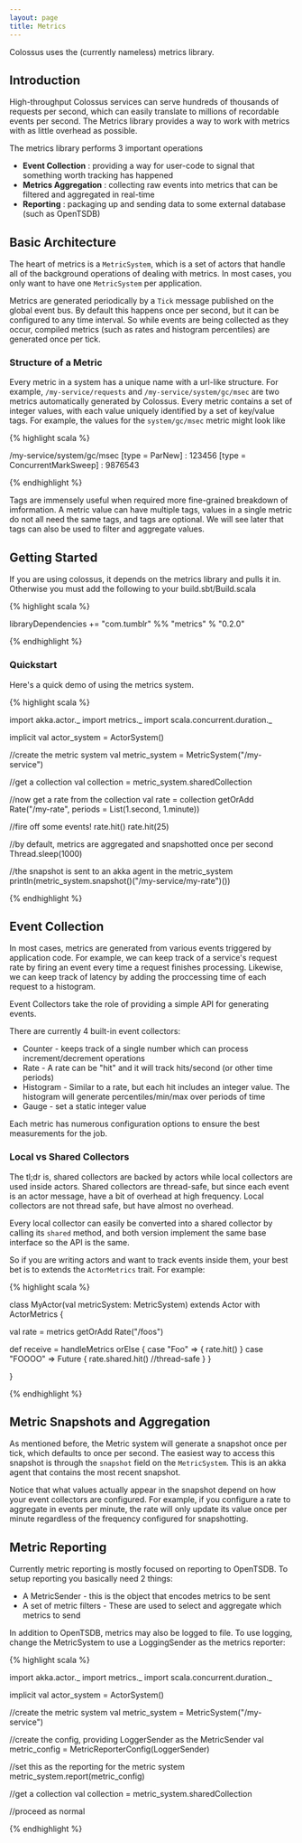 ```yaml
---
layout: page
title: Metrics
---
```


Colossus uses the (currently nameless) metrics library.

## Introduction

High-throughput Colossus services can serve hundreds of thousands of requests
per second, which can easily translate to millions of recordable events per
second.  The Metrics library provides a way to work with metrics with as little
overhead as possible.

The metrics library performs 3 important operations

* **Event Collection** : providing a way for user-code to signal that something worth tracking has happened
* **Metrics Aggregation** : collecting raw events into metrics that can be filtered and aggregated in real-time
* **Reporting** : packaging up and sending data to some external database (such as OpenTSDB)

## Basic Architecture

The heart of metrics is a `MetricSystem`, which is a set of actors that handle
all of the background operations of dealing with metrics.  In most cases, you
only want to have one `MetricSystem` per application.

Metrics are generated periodically by a `Tick` message published on the global
event bus.  By default this happens once per second, but it can be configured
to any time interval.  So while events are being collected as they occur,
compiled metrics (such as rates and histogram percentiles) are generated once
per tick.

### Structure of a Metric

Every metric in a system has a unique name with a url-like structure.  For
example, `/my-service/requests` and `/my-service/system/gc/msec` are two
metrics automatically generated by Colossus.  Every metric contains a set of
integer values, with each value uniquely identified by a set of key/value tags.
For example, the values for the `system/gc/msec` metric might look like

{% highlight scala %}

/my-service/system/gc/msec
  [type = ParNew] : 123456
  [type = ConcurrentMarkSweep] : 9876543


{% endhighlight %}

Tags are immensely useful when required more fine-grained breakdown of
imformation.  A metric value can have multiple tags, values in a single metric
do not all need the same tags, and tags are optional.  We will see later that
tags can also be used to filter and aggregate values.


## Getting Started

If you are using colossus, it depends on the metrics library and pulls it in.  Otherwise you must add the following to your build.sbt/Build.scala

{% highlight scala %}

libraryDependencies += "com.tumblr" %% "metrics" % "0.2.0"

{% endhighlight %}

### Quickstart

Here's a quick demo of using the metrics system.

{% highlight scala %}

import akka.actor._
import metrics._
import scala.concurrent.duration._

implicit val actor_system = ActorSystem()

//create the metric system
val metric_system = MetricSystem("/my-service")

//get a collection
val collection = metric_system.sharedCollection

//now get a rate from the collection
val rate = collection getOrAdd Rate("/my-rate", periods = List(1.second, 1.minute))

//fire off some events!
rate.hit()
rate.hit(25)

//by default, metrics are aggregated and snapshotted once per second
Thread.sleep(1000)

//the snapshot is sent to an akka agent in the metric_system
println(metric_system.snapshot()("/my-service/my-rate")())

{% endhighlight %}




## Event Collection

In most cases, metrics are generated from various events triggered by
application code.  For example, we can keep track of a service's request rate
by firing an event every time a request finishes processing.  Likewise, we can
keep track of latency by adding the proccessing time of each request to a
histogram.

Event Collectors take the role of providing a simple API for generating events.

There are currently 4 built-in event collectors:

* Counter - keeps track of a single number which can process increment/decrement operations
* Rate - A rate can be "hit" and it will track hits/second (or other time periods)
* Histogram - Similar to a rate, but each hit includes an integer value.  The histogram will generate percentiles/min/max over periods of time
* Gauge - set a static integer value

Each metric has numerous configuration options to ensure the best measurements for the job.


### Local vs Shared Collectors

The tl;dr is, shared collectors are backed by actors while local collectors are
used inside actors.  Shared collectors are thread-safe, but since each event is
an actor message, have a bit of overhead at high frequency.  Local collectors
are not thread safe, but have almost no overhead.  

Every local collector can easily be converted into a shared collector by
calling its `shared` method, and both version implement the same base interface
so the API is the same.

So if you are writing actors and want to track events inside them, your best
bet is to extends the `ActorMetrics` trait.  For example:

{% highlight scala %}

class MyActor(val metricSystem: MetricSystem) extends Actor with ActorMetrics {
  
  val rate = metrics getOrAdd Rate("/foos")

  def receive = handleMetrics orElse {
    case "Foo" => {
      rate.hit()
    }
    case "FOOOO" => Future { 
      rate.shared.hit() //thread-safe
    }
  }

}

{% endhighlight %}

## Metric Snapshots and Aggregation

As mentioned before, the Metric system will generate a snapshot once per tick,
which defaults to once per second.  The easiest way to access this snapshot is
through the `snapshot` field on the `MetricSystem`.  This is an akka agent that
contains the most recent snapshot.

Notice that what values actually appear in the snapshot depend on how your
event collectors are configured.  For example, if you configure a rate to
aggregate in events per minute, the rate will only update its value once per
minute regardless of the frequency configured for snapshotting.  

## Metric Reporting

Currently metric reporting is mostly focused on reporting to OpenTSDB.  To setup reporting you basically need 2 things:

* A MetricSender - this is the object that encodes metrics to be sent
* A set of metric filters - These are used to select and aggregate which metrics to send

In addition to OpenTSDB, metrics may also be logged to file. To use logging, change the MetricSystem to use
a LoggingSender as the metrics reporter:

{% highlight scala %}

import akka.actor._
import metrics._
import scala.concurrent.duration._

implicit val actor_system = ActorSystem()

//create the metric system
val metric_system = MetricSystem("/my-service")

//create the config, providing LoggerSender as the MetricSender
val metric_config = MetricReporterConfig(LoggerSender)

//set this as the reporting for the metric system
metric_system.report(metric_config)

//get a collection
val collection = metric_system.sharedCollection

//proceed as normal

{% endhighlight %}


